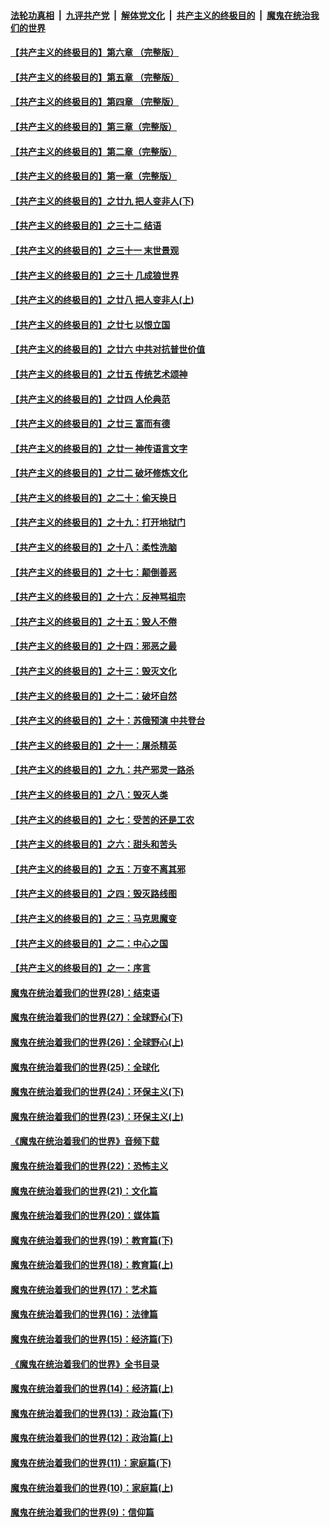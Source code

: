 

####  [法轮功真相](../../../../basic/blob/master/README.md?t=05200602) &nbsp;|&nbsp; [九评共产党](../../../../9ping.md/blob/master/README.md?t=05200602) &nbsp;|&nbsp; [解体党文化](../../../../jtdwh.md/blob/master/README.md?t=05200602)  &nbsp;|&nbsp; [共产主义的终极目的](../../../../gczydzjmd.md/blob/master/README.md?t=05200602) &nbsp;|&nbsp; [魔鬼在统治我们的世界](../../../../mgztzwmdsj.md/blob/master/README.md?t=05200602) 

#### [【共产主义的终极目的】第六章 （完整版）](../pages/nsc422/n11428913.md?t=05200602) 

#### [【共产主义的终极目的】第五章 （完整版）](../pages/nsc422/n11428912.md?t=05200602) 

#### [【共产主义的终极目的】第四章 （完整版）](../pages/nsc422/n11428907.md?t=05200602) 

#### [【共产主义的终极目的】第三章（完整版）](../pages/nsc422/n11428848.md?t=05200602) 

#### [【共产主义的终极目的】第二章（完整版）](../pages/nsc422/n11428831.md?t=05200602) 

#### [【共产主义的终极目的】第一章（完整版）](../pages/nsc422/n11417651.md?t=05200602) 

#### [【共产主义的终极目的】之廿九 把人变非人(下)](../pages/nsc422/n11344140.md?t=05200602) 

#### [【共产主义的终极目的】之三十二 结语](../pages/nsc422/n11360535.md?t=05200602) 

#### [【共产主义的终极目的】之三十一 末世景观](../pages/nsc422/n11351129.md?t=05200602) 

#### [【共产主义的终极目的】之三十 几成狼世界](../pages/nsc422/n11348280.md?t=05200602) 

#### [【共产主义的终极目的】之廿八 把人变非人(上)](../pages/nsc422/n11340492.md?t=05200602) 

#### [【共产主义的终极目的】之廿七 以恨立国](../pages/nsc422/n11336944.md?t=05200602) 

#### [【共产主义的终极目的】之廿六 中共对抗普世价值](../pages/nsc422/n11324785.md?t=05200602) 

#### [【共产主义的终极目的】之廿五 传统艺术颂神](../pages/nsc422/n11296396.md?t=05200602) 

#### [【共产主义的终极目的】之廿四 人伦典范](../pages/nsc422/n11296397.md?t=05200602) 

#### [【共产主义的终极目的】之廿三 富而有德](../pages/nsc422/n11283598.md?t=05200602) 

#### [【共产主义的终极目的】之廿一 神传语言文字](../pages/nsc422/n11263265.md?t=05200602) 

#### [【共产主义的终极目的】之廿二 破坏修炼文化](../pages/nsc422/n11245728.md?t=05200602) 

#### [【共产主义的终极目的】之二十：偷天换日](../pages/nsc422/n11238846.md?t=05200602) 

#### [【共产主义的终极目的】之十九：打开地狱门](../pages/nsc422/n11206376.md?t=05200602) 

#### [【共产主义的终极目的】之十八：柔性洗脑](../pages/nsc422/n11199994.md?t=05200602) 

#### [【共产主义的终极目的】之十七：颠倒善恶](../pages/nsc422/n11179782.md?t=05200602) 

#### [【共产主义的终极目的】之十六：反神骂祖宗](../pages/nsc422/n11166798.md?t=05200602) 

#### [【共产主义的终极目的】之十五：毁人不倦](../pages/nsc422/n11166792.md?t=05200602) 

#### [【共产主义的终极目的】之十四：邪恶之最](../pages/nsc422/n11150249.md?t=05200602) 

#### [【共产主义的终极目的】之十三：毁灭文化](../pages/nsc422/n11135227.md?t=05200602) 

#### [【共产主义的终极目的】之十二：破坏自然](../pages/nsc422/n11135214.md?t=05200602) 

#### [【共产主义的终极目的】之十：苏俄预演 中共登台](../pages/nsc422/n11118424.md?t=05200602) 

#### [【共产主义的终极目的】之十一：屠杀精英](../pages/nsc422/n11118442.md?t=05200602) 

#### [【共产主义的终极目的】之九：共产邪灵一路杀](../pages/nsc422/n11114139.md?t=05200602) 

#### [【共产主义的终极目的】之八：毁灭人类](../pages/nsc422/n11108503.md?t=05200602) 

#### [【共产主义的终极目的】之七：受苦的还是工农](../pages/nsc422/n11101809.md?t=05200602) 

#### [【共产主义的终极目的】之六：甜头和苦头](../pages/nsc422/n11096971.md?t=05200602) 

#### [【共产主义的终极目的】之五：万变不离其邪](../pages/nsc422/n11091285.md?t=05200602) 

#### [【共产主义的终极目的】之四：毁灭路线图](../pages/nsc422/n11086284.md?t=05200602) 

#### [【共产主义的终极目的】之三：马克思魔变](../pages/nsc422/n11061941.md?t=05200602) 

#### [【共产主义的终极目的】之二：中心之国](../pages/nsc422/n11047728.md?t=05200602) 

#### [【共产主义的终极目的】之一：序言](../pages/nsc422/n11086077.md?t=05200602) 

#### [魔鬼在统治着我们的世界(28)：结束语](../pages/nsc422/n10936246.md?t=05200602) 

#### [魔鬼在统治着我们的世界(27)：全球野心(下)](../pages/nsc422/n10928319.md?t=05200602) 

#### [魔鬼在统治着我们的世界(26)：全球野心(上)](../pages/nsc422/n10900318.md?t=05200602) 

#### [魔鬼在统治着我们的世界(25)：全球化](../pages/nsc422/n10788205.md?t=05200602) 

#### [魔鬼在统治着我们的世界(24)：环保主义(下)](../pages/nsc422/n10695307.md?t=05200602) 

#### [魔鬼在统治着我们的世界(23)：环保主义(上)](../pages/nsc422/n10688613.md?t=05200602) 

#### [《魔鬼在统治着我们的世界》音频下载](../pages/nsc422/n10635553.md?t=05200602) 

#### [魔鬼在统治着我们的世界(22)：恐怖主义](../pages/nsc422/n10614727.md?t=05200602) 

#### [魔鬼在统治着我们的世界(21)：文化篇](../pages/nsc422/n10597706.md?t=05200602) 

#### [魔鬼在统治着我们的世界(20)：媒体篇](../pages/nsc422/n10586579.md?t=05200602) 

#### [魔鬼在统治着我们的世界(19)：教育篇(下)](../pages/nsc422/n10564808.md?t=05200602) 

#### [魔鬼在统治着我们的世界(18)：教育篇(上)](../pages/nsc422/n10526970.md?t=05200602) 

#### [魔鬼在统治着我们的世界(17)：艺术篇](../pages/nsc422/n10499093.md?t=05200602) 

#### [魔鬼在统治着我们的世界(16)：法律篇](../pages/nsc422/n10485969.md?t=05200602) 

#### [魔鬼在统治着我们的世界(15)：经济篇(下)](../pages/nsc422/n10469975.md?t=05200602) 

#### [《魔鬼在统治着我们的世界》全书目录](../pages/nsc422/n10464261.md?t=05200602) 

#### [魔鬼在统治着我们的世界(14)：经济篇(上)](../pages/nsc422/n10457370.md?t=05200602) 

#### [魔鬼在统治着我们的世界(13)：政治篇(下)](../pages/nsc422/n10448270.md?t=05200602) 

#### [魔鬼在统治着我们的世界(12)：政治篇(上)](../pages/nsc422/n10444576.md?t=05200602) 

#### [魔鬼在统治着我们的世界(11)：家庭篇(下)](../pages/nsc422/n10440961.md?t=05200602) 

#### [魔鬼在统治着我们的世界(10)：家庭篇(上)](../pages/nsc422/n10435448.md?t=05200602) 

#### [魔鬼在统治着我们的世界(9)：信仰篇](../pages/nsc422/n10432159.md?t=05200602) 


